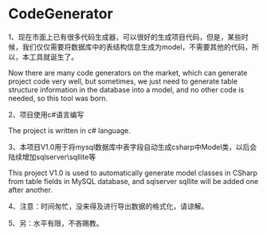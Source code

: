 # CodeGenerator
1、现在市面上已有很多代码生成器，可以很好的生成项目代码，但是，某些时候，我们仅仅需要将数据库中的表结构信息生成为model，不需要其他的代码，所以，本工具就诞生了。

Now there are many code generators on the market, which can generate project code very well, but sometimes, we just need to generate table structure information in the database into a model, and no other code is needed, so this tool was born.

2、项目使用c#语言编写

The project is written in c# language.

3、本项目V1.0用于将mysql数据库中表字段自动生成csharp中Model类，以后会陆续增加sqlserver\sqllite等

This project V1.0 is used to automatically generate model classes in CSharp from table fields in MySQL database, and sqlserver sqllite will be added one after another.

4、注意：时间匆忙，没来得及进行导出数据的格式化，请谅解。

5、另：水平有限，不吝赐教。
